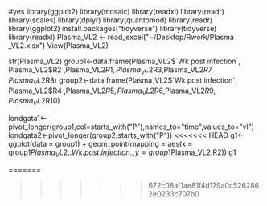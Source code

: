 
#yes
library(ggplot2)
library(mosaic)
library(readxl)
library(readr)
library(scales)
library(dplyr)
library(quantomod)
library(readr)
library(ggplot2)
install.packages("tidyverse")
library(tidyverse)
library(readxl)
 Plasma_VL2 <- read_excel("~/Desktop/Rwork/Plasma _VL2.xlsx")
 View(Plasma_VL2) 
 
str(Plasma_VL2)
group1<-data.frame(Plasma_VL2$`Wk post infection`, Plasma_VL2$R2 ,Plasma_VL2$R1,Plasma_VL2$R3,Plasma_VL2$R7,Plasma_VL2$R8)
 group2<-data.frame(Plasma_VL2$`Wk post infection`, Plasma_VL2$R4 ,Plasma_VL2$R5,Plasma_VL2$R6,Plasma_VL2$R9,Plasma_VL2$R10)
 
londgata1<-pivot_longer(group1,col=starts_with("P"),names_to="time",values_to="vl")
londgata2<-pivot_longer(group2,starts_with("P"))
<<<<<<< HEAD
g1<-ggplot(data = group1) + 
     geom_point(mapping = aes(x = group1$Plasma_VL2..Wk.post.infection., y = group1$Plasma_VL2.R2))
g1


=======
>>>>>>> 672c08af1ae81f4d179a0c5262862e0233c707b0

